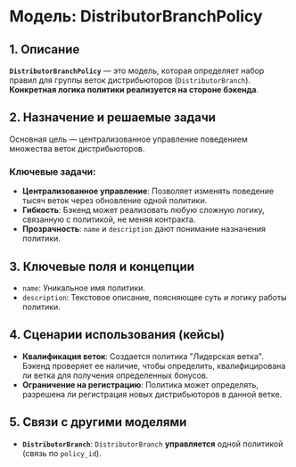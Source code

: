 # Модель: DistributorBranchPolicy

## 1. Описание

**`DistributorBranchPolicy`** — это модель, которая определяет набор правил для группы веток дистрибьюторов (`DistributorBranch`). **Конкретная логика политики реализуется на стороне бэкенда**.

## 2. Назначение и решаемые задачи

Основная цель — централизованное управление поведением множества веток дистрибьюторов.

### Ключевые задачи:
- **Централизованное управление**: Позволяет изменять поведение тысяч веток через обновление одной политики.
- **Гибкость**: Бэкенд может реализовать любую сложную логику, связанную с политикой, не меняя контракта.
- **Прозрачность**: `name` и `description` дают понимание назначения политики.

## 3. Ключевые поля и концепции

- `name`: Уникальное имя политики.
- `description`: Текстовое описание, поясняющее суть и логику работы политики.

## 4. Сценарии использования (кейсы)

- **Квалификация веток**: Создается политика "Лидерская ветка". Бэкенд проверяет ее наличие, чтобы определить, квалифицирована ли ветка для получения определенных бонусов.
- **Ограничение на регистрацию**: Политика может определять, разрешена ли регистрация новых дистрибьюторов в данной ветке.

## 5. Связи с другими моделями

- **`DistributorBranch`**: `DistributorBranch` **управляется** одной политикой (связь по `policy_id`).
